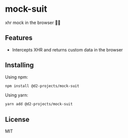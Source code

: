 # mock-suit

xhr mock in the browser 🕴🏻

## Features

- Intercepts XHR and returns custom data in the browser

## Installing

Using npm:

``` bash
npm install @d2-projects/mock-suit
```

Using yarn:

``` bash
yarn add @d2-projects/mock-suit
```

## License

MIT
